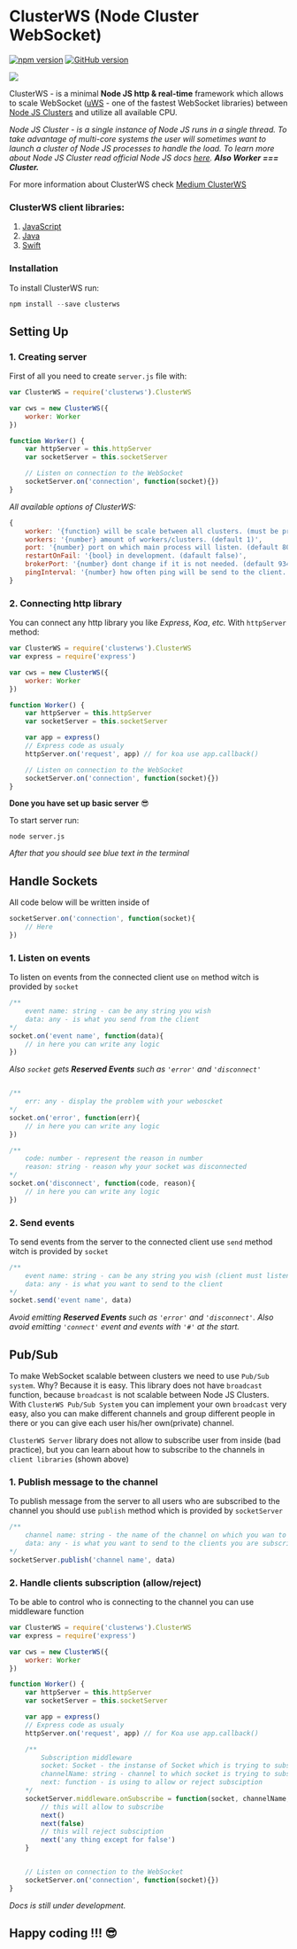 # ClusterWS (Node Cluster WebSocket)
[![npm version](https://badge.fury.io/js/clusterws.svg)](https://badge.fury.io/js/clusterws)
[![GitHub version](https://badge.fury.io/gh/goriunov%2FClusterWS.svg)](https://badge.fury.io/gh/goriunov%2FClusterWS)

![](https://u.cubeupload.com/goriunovd/6cdmain.gif)

ClusterWS - is a minimal **Node JS http & real-time** framework which allows to scale WebSocket ([uWS](https://github.com/uNetworking/uWebSockets) - one of the fastest WebSocket libraries) between [Node JS Clusters](https://nodejs.org/api/cluster.html) and utilize all available CPU.

*Node JS Cluster - is a single instance of Node JS runs in a single thread. To take advantage of multi-core systems the user will sometimes want to launch a cluster of Node JS processes to handle the load. To learn more about Node JS Cluster read official Node JS docs [here](https://nodejs.org/api/cluster.html). **Also Worker === Cluster.***

For more information about ClusterWS check [Medium ClusterWS](https://medium.com/clusterws)

### ClusterWS client libraries:
1. [JavaScript](https://github.com/goriunov/ClusterWS-Client-JS)
2. [Java](https://github.com/Yegorisa/ClusterWS-Client-Java)
3. [Swift](https://github.com/davigr/ClusterWS-Client-Swift)

### Installation
To install ClusterWS run:
```js
npm install --save clusterws
```

## Setting Up
### 1. Creating server
First of all you need to create `server.js` file with: 
```js
var ClusterWS = require('clusterws').ClusterWS

var cws = new ClusterWS({
    worker: Worker
})

function Worker() { 
    var httpServer = this.httpServer
    var socketServer = this.socketServer

    // Listen on connection to the WebSocket
    socketServer.on('connection', function(socket){})
}
```

*All available options of ClusterWS:*
```js
{
    worker: '{function} will be scale between all clusters. (must be provided)',
    workers: '{number} amount of workers/clusters. (default 1)',
    port: '{number} port on which main process will listen. (default 80)',
    restartOnFail: '{bool} in development. (dafault false)',
    brokerPort: '{number} dont change if it is not needed. (default 9346)',
    pingInterval: '{number} how often ping will be send to the client. (default 20000) in ms'
}
```

### 2. Connecting http library
You can connect any http library you like *Express*, *Koa*, *etc.* With `httpServer` method:
```js
var ClusterWS = require('clusterws').ClusterWS
var express = require('express')

var cws = new ClusterWS({
    worker: Worker
})

function Worker() { 
    var httpServer = this.httpServer
    var socketServer = this.socketServer

    var app = express()
    // Express code as usualy
    httpServer.on('request', app) // for koa use app.callback()

    // Listen on connection to the WebSocket
    socketServer.on('connection', function(socket){})
}
```

**Done you have set up basic server** :sunglasses:

To start server run:
```
node server.js
```
*After that you should see blue text in the terminal*

## Handle Sockets
All code below will be written inside of 
```js
socketServer.on('connection', function(socket){
    // Here
})
```

### 1. Listen on events
To listen on events from the connected client use `on` method witch is provided by `socket`
```js
/**
    event name: string - can be any string you wish
    data: any - is what you send from the client
*/
socket.on('event name', function(data){
    // in here you can write any logic
})
```

*Also `socket` gets **Reserved Events** such as `'error'` and `'disconnect'`*

```js

/**
    err: any - display the problem with your weboscket
*/
socket.on('error', function(err){
    // in here you can write any logic
})

/**
    code: number - represent the reason in number
    reason: string - reason why your socket was disconnected
*/
socket.on('disconnect', function(code, reason){
    // in here you can write any logic
})
```

### 2. Send events
To send events from the server to the connected client use `send` method witch is provided by `socket`
```js
/**
    event name: string - can be any string you wish (client must listen on this event name)
    data: any - is what you want to send to the client
*/
socket.send('event name', data)
```

*Avoid emitting **Reserved Events** such as `'error'` and `'disconnect'`. Also avoid emitting `'connect'` event and events with `'#'` at the start.*

## Pub/Sub
To make WebSocket scalable between clusters we need to use `Pub/Sub system`. Why? Because it is easy. This library does not have `broadcast` function, because `broadcast` is not scalable between Node JS Clusters. With `ClusterWS Pub/Sub System` you can implement your own `broadcast` very easy, also you can make different channels and group different people in there or you can give each user his/her own(private) channel.

`ClusterWS Server` library does not allow to subscribe user from inside (bad practice), but you can learn about how to subscribe to the channels in `client libraries` (shown above)

### 1. Publish message to the channel
To publish message from the server to all users who are subscribed to the channel you should use `publish` method which is provided by `socketServer`
```js
/**
    channel name: string - the name of the channel on which you wan to send data
    data: any - is what you want to send to the clients you are subscribed to the channel
*/
socketServer.publish('channel name', data)
```

### 2. Handle clients subscription (allow/reject)
To be able to control who is connecting to the channel you can use middleware function
```js
var ClusterWS = require('clusterws').ClusterWS
var express = require('express')

var cws = new ClusterWS({
    worker: Worker
})

function Worker() { 
    var httpServer = this.httpServer
    var socketServer = this.socketServer

    var app = express()
    // Express code as usualy
    httpServer.on('request', app) // for Koa use app.callback()

    /**
        Subscription middleware
        socket: Socket - the instanse of Socket which is trying to subscribe
        channelName: string - channel to which socket is trying to subscribe
        next: function - is using to allow or reject subsciption
    */
    socketServer.middleware.onSubscribe = function(socket, channelName, next){
        // this will allow to subscribe
        next() 
        next(false)
        // this will reject subsciption
        next('any thing except for false')
    }


    // Listen on connection to the WebSocket
    socketServer.on('connection', function(socket){})
}
```


*Docs is still under development.*

## Happy coding !!! :sunglasses:
